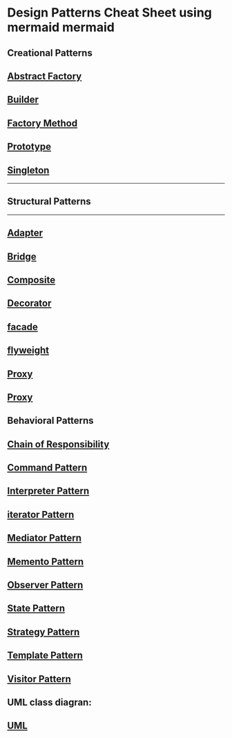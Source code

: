 # Design Patterns Cheat Sheet using mermaid mermaid

## Creational Patterns
## [Abstract Factory](creational-patterns/abstract_factory.md)

## [Builder](creational-patterns/builder.md)
## [Factory Method](creational-patterns/factory_method.md)
## [Prototype](creational-patterns/prototype.md)
## [Singleton](creational-patterns/singleton.md)

---
## Structural Patterns
---
## [Adapter](structural-patterns/adapter.md)
## [Bridge](structural-patterns/bridge.md)
## [Composite](structural-patterns/composite.md)
## [Decorator](structural-patterns/decorator.md)
## [facade](structural-patterns/facade.md)
## [flyweight](structural-patterns/flyweight.md)
## [Proxy](structural-patterns/proxy.md)
## [Proxy](structural-patterns/proxy.md)

## Behavioral Patterns
## [Chain of Responsibility](behavioral_patterns/chain_of_responsibility.md)
## [Command Pattern](behavioral_patterns/command_pattern.md)
## [Interpreter Pattern](behavioral_patterns/interpreter_pattern.md)
## [iterator Pattern](behavioral_patterns/iterator_pattern.md)
## [Mediator Pattern](behavioral_patterns/mediator_pattern.md)
## [Memento Pattern](behavioral_patterns/memento_pattern.md)
## [Observer Pattern](behavioral_patterns/observer_pattern.md)
## [State Pattern](behavioral_patterns/state_pattern.md)
## [Strategy Pattern](behavioral_patterns/strategy_pattern.md)
## [Template Pattern](behavioral_patterns/template_method_pattern.md)
## [Visitor Pattern](behavioral_patterns/visitor_pattern.md)


## UML class diagran:
## [UML](uml-diagram/uml.md)

